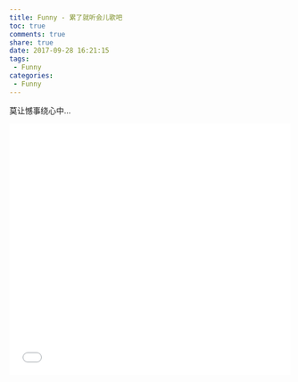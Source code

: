 ```yaml
---
title: Funny - 累了就听会儿歌吧
toc: true
comments: true
share: true
date: 2017-09-28 16:21:15
tags:
 - Funny
categories:
 - Funny
---
```



莫让憾事绕心中...<!-- more -->
<iframe frameborder="no" border="0" marginwidth="0" marginheight="0" width="100%" height=450 src="//music.163.com/outchain/player?type=0&id=936029353&auto=1&height=430"></iframe>



